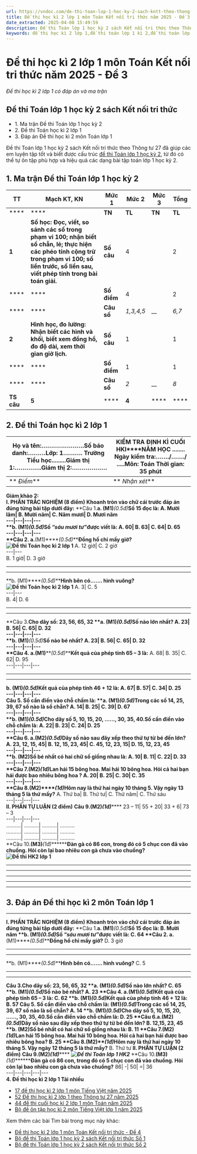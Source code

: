 ```yaml
---
url: https://vndoc.com/de-thi-toan-lop-1-hoc-ky-2-sach-kntt-theo-thong-tu-27-262019
title: Đề thi học kì 2 lớp 1 môn Toán Kết nối tri thức năm 2025 - Đề 3 - Đề thi học kì 2 lớp 1 có đáp án và ma trận - VnDoc.com
date_extracted: 2025-04-08 15:49:59
description: Đề thi Toán lớp 1 học kỳ 2 sách Kết nối tri thức theo Thông tư 27 không chỉ giúp các em học sinh lớp 1 có thể củng cố kiến thức môn Toán cả năm mà còn giúp các thầy cô giáo tham khảo ra đề thi.
keywords: đề thi học kì 2 lớp 1,đề thi toán lớp 1 kì 2,đề thi toán lớp 1 học kỳ 2,de toán lớp 1 kì 2,các dạng bài tập toán lớp 1 học kỳ 2,de thi toan lop 1 hoc ki 2,bài tập toán lớp 1 học kỳ 2,đề toán lớp 1 học kì 2,đề thi toán học kì 2 lớp 1,đề thi cuối kì 2 lớp 1,đề thi cuối kì 1 lớp 2,toán lớp 1 học kì 2,toán lớp 1 học kỳ 2,đề thi toán lớp 1 học kì 2,đề thi lớp 1 học kì 2,đề thi cuối năm lớp 1,Đề thi học kì 2 lớp 1 Kết nối tri thức,Ôn tập Toán lớp 1 Kết nối tri thức
---
```


# Đề thi học kì 2 lớp 1 môn Toán Kết nối tri thức năm 2025 - Đề 3
 _Đề thi học kì 2 lớp 1 có đáp án và ma trận_
## Đề thi Toán lớp 1 học kỳ 2 sách Kết nối tri thức
  * 1\. Ma trận Đề thi Toán lớp 1 học kỳ 2
  * 2\. Đề thi Toán học kì 2 lớp 1
  * 3\. Đáp án Đề thi học kì 2 môn Toán lớp 1

Đề thi Toán lớp 1 học kỳ 2 sách Kết nối tri thức theo Thông tư 27 đã giúp các em luyện tập tốt và biết được cấu trúc [đề thi Toán lớp 1 học kỳ 2](<https://vndoc.com/de-thi-hoc-ki-2-lop-1-mon-toan>), từ đó có thể tự ôn tập phù hợp và hiệu quả các dạng bài tập toán lớp 1 học kỳ 2.
## **1\. Ma trận Đề thi Toán lớp 1 học kỳ 2**
**TT**| **Mạch KT, KN**| **Mức 1**| **Mức 2**| **Mức 3**| **Tổng**  
---|---|---|---|---|---  
****| ****| **TN**| **TL**| **TN**| **TL**| **TN**| **TL**| ****  
**1**| **Số học: Đọc, viết, so sánh các số trong phạm vi 100; nhận biết số chẵn, lẻ; thực hiện các phéo tính cộng trừ trong phạm vi 100; số liền trước, số liền sau, viết phép tính trong bài toán giải.**| **Số câu**|  4| | 2| 1| | 1| **8**  
****| ****| **Số điểm**|  4| | 2| 1| | 1| **8**  
****| ****| **Câu số**|  _1,3,4,5_|  __| _6,7_| ** _9_**| ** __**| **_10_**| ****  
**2**| **Hình học, đo lường: Nhận biết các hình và khối, biết xem đồng hồ, đo độ dài, xem thời gian giờ lịch.**| **Số câu**|  1| | 1| ****| ****| ****| **2**  
****| ****| **Số điểm**|  1| | 1| ****| ****| ****| **2**  
****| ****| **Câu số**|  _2_|  __| _8_| ****| ****| ****| ****  
**TS câu**| **5**| ****| **4**| ****| ****| **1**| **10**  
## **2\. Đề thi Toán học kì 2 lớp 1**
Họ và tên:………………….Số báo danh:………Lớp: 1………. Trường Tiểu học.........Giám thị 1:…………..Giám thị 2:………………| **KIỂM TRA ĐỊNH KÌ CUỐI HKI****NĂM HỌC ........** Ngày kiểm tra:……./……./ .....**Môn: Toán** Thời gian: 35 phút  
---|---  
** _Điểm_**| ** _Nhận xét_**| **Giám khảo 1:**  
**Giám khảo 2:**  
**I. PHẦN TRẮC NGHIỆM \(8 điểm\)**
**Khoanh tròn vào chữ cái trước đáp án đúng từng bài tập dưới đây:**
**Câu 1.****a. \(M1\)****_\(0.5đ\)_****Số 15 đọc là:**
A. Mười lăm| B. Mười năm| C. Năm mươi| D. Mươi năm  
---|---|---|---  
**b. \(M1\)****_\(0.5đ\)_****Số**** _“sáu mươi tư”_****được viết là:**
A. 60| B. 63| C. 64| D. 65  
---|---|---|---  
**Câu 2. a.****\(M1\)****_\(0.5đ\)_****Đồng hồ chỉ mấy giờ?**
**![Đề thi Toán học kì 2 lớp 1](https://i.vdoc.vn/data/image/2022/04/12/de-thi-toan-lop-1-HK2-1.jpg)**
A. 12 giờ|  C. 2 giờ  
---|---  
B. 1 giờ| D. 3 giờ  
****
****
**b. \(M1\)****_\(0.5đ\)_****Hình bên có....... hình vuông?**
**![Đề thi Toán học kì 2 lớp 1](https://i.vdoc.vn/data/image/2022/04/12/de-thi-toan-lop-1-HK2-2.jpg)**
A. 3| C. 5  
---|---  
B. 4| D. 6  
****
****
**Câu 3.****Cho dãy số: 23, 56, 65, 32**
**a. \(M1\)****_\(0.5đ\)_****Số nào lớn nhất?**
A. 23| B. 56| C. 65| D. 32  
---|---|---|---  
**b. \(M1\)****_\(0.5đ\)_****Số nào bé nhất?**
A. 23| B. 56| C. 65| D. 32  
---|---|---|---  
**Câu 4. a.****\(M1\)****_\(0.5đ\)_****Kết quả của phép tính 65 – 3 là:**
A. 68| B. 35| C. 62| D. 95  
---|---|---|---  
****
****
**b. \(M1\)****_\(0.5đ\)_****Kết quả của phép tính 46 + 12 là:**
A. 67| B. 57| C. 34| D. 25  
---|---|---|---  
**Câu 5. Số cần điền vào chỗ chấm là:**
**a. \(M1\)****_\(0.5đ\)_****Trong các số 14, 25, 39, 67 số nào là số chẵn?**
A. 14| B. 25| C. 39| D. 67  
---|---|---|---  
**b. \(M1\)****_\(0.5đ\)_****Cho dãy số 5, 10, 15, 20, ......, 30, 35, 40.****Số cần điền vào chỗ chấm là:**
A. 22| B. 23| C. 24| D. 25  
---|---|---|---  
**Câu 6. a.****\(M2\)****_\(0.5đ\)_****Dãy số nào sau đây xếp theo thứ tự từ bé đến lớn?**
A. 23, 12, 15, 45| B. 12, 15, 23, 45| C. 45, 12, 23, 15| D. 15, 12, 23, 45  
---|---|---|---  
**b. \(M2\)****Số bé nhất có hai chữ số giống nhau là:**
A. 10| B. 11| C. 22| D. 33  
---|---|---|---  
**Câu 7.****\(M2\)****_\(1đ\)_****Lan hái 15 bông hoa. Mai hái 10 bông hoa. Hỏi cả hai bạn hái được bao nhiêu bông hoa ?**
A. 20| B. 25| C. 30| C. 35  
---|---|---|---  
**Câu 8.****\(M2\)****_\(1đ\)_****Hôm nay là thứ hai ngày 10 tháng 5. Vậy ngày 13 tháng 5 là thứ mấy****?**
A. Thứ ba| B. Thứ tư| C. Thứ năm| C. Thứ sáu  
---|---|---|---  
**II. PHẦN TỰ LUẬN \(2 điểm\)**
**Câu 9.****\(M2\)****_\(1đ\)_******
23 – 11| 55 + 20| 33 + 6| 73 – 3  
---|---|---|---  
……….| ……….| ……….| ……….  
……….| ……….| ……….| ……….  
……….| ……….| ……….| ……….  
**Câu 10.****\(M3\)****_\(1đ\)_********Đàn gà có 86 con, trong đó có 5 chục con đã vào chuồng. Hỏi còn lại bao nhiêu con gà chưa vào chuồng?**
**![Đề thi HK2 lớp 1](https://i.vdoc.vn/data/image/2022/04/12/de-thi-toan-lop-1-HK2-3.jpg)**
****
****
****
****
****
## **3\. Đáp án Đề thi học kì 2 môn Toán lớp 1**
****
**I. PHẦN TRẮC NGHIỆM \(8 điểm\)**
**Khoanh tròn vào chữ cái trước đáp án đúng từng bài tập dưới đây:**
**Câu 1.****a. \(M1\)****_\(0.5đ\)_****Số 15 đọc là:**
B. Mười năm
**b. \(M1\)****_\(0.5đ\)_****Số**** _“sáu mươi tư”_****được viết là:**
C. 64
**Câu 2. a.****\(M1\)****_\(0.5đ\)_****Đồng hồ chỉ mấy giờ?**
D. 3 giờ
****
****
**b. \(M1\)****_\(0.5đ\)_****Hình bên có....... hình vuông?**
C. 5
****
****
**Câu 3.****Cho dãy số: 23, 56, 65, 32**
**a. \(M1\)****_\(0.5đ\)_****Số nào lớn nhất?**
C. 65
**b. \(M1\)****_\(0.5đ\)_****Số nào bé nhất?**
A. 23
**Câu 4. a.****\(M1\)****_\(0.5đ\)_****Kết quả của phép tính 65 – 3 là:**
C. 62
**b. \(M1\)****_\(0.5đ\)_****Kết quả của phép tính 46 + 12 là:**
B. 57
**Câu 5. Số cần điền vào chỗ chấm là:**
******\(M1\)****_\(0.5đ\)_****Trong các số 14, 25, 39, 67 số nào là số chẵn?**
A. 14
**b. \(M1\)****_\(0.5đ\)_****Cho dãy số 5, 10, 15, 20, ......, 30, 35, 40.****Số cần điền vào chỗ chấm là:**
D. 25
**Câu 6.a.****\(M2\)****_\(0.5đ\)_****Dãy số nào sau đây xếp theo thứ tự từ bé đến lớn?**
B. 12,15, 23, 45
**b. \(M2\)****Số bé nhất có hai chữ số giống nhau là:**
B. 11
**Câu 7.****\(M2\)****_\(1đ\)_****Lan hái 15 bông hoa. Mai hái 10 bông hoa. Hỏi cả hai bạn hái được bao nhiêu bông hoa?**
B. 25
**Câu 8.****\(M2\)****_\(1đ\)_****Hôm nay là thứ hai ngày 10 tháng 5. Vậy ngày 12 tháng 5 là thứ mấy****?**
B. Thứ tư
**II. PHẦN TỰ LUẬN \(2 điểm\)**
**Câu 9.****\(M2\)****_\(1đ\)_******
**_![Đề thi Toán lớp 1 HK2](https://i.vdoc.vn/data/image/2022/04/12/de-thi-toan-lop-1-HK2-4.jpg)_**
**Câu 10.****\(M3\)****_\(1đ\)_********Đàn gà có 86 con, trong đó có 5 chục con đã vào chuồng. Hỏi còn lại bao nhiêu con gà chưa vào chuồng?**
86| -| 50| =| 36  
---|---|---|---|---  
**4\. Đề thi học kì 2 lớp 1 Tải nhiều**
  * [17 đề thi học kì 2 lớp 1 môn Tiếng Việt năm 2025](<https://vndoc.com/bo-de-thi-hoc-ki-2-lop-1-mon-tieng-viet-nam-hoc-2018-2019-169139>)
  * [52 Đề thi học kì 2 lớp 1 theo Thông tư 27 năm 2025](<https://vndoc.com/bo-de-thi-hoc-ki-2-lop-1-nam-2020-2021-theo-thong-tu-27-230334>)
  * [44 đề thi cuối học kì 2 lớp 1 môn Toán năm ](<https://vndoc.com/bo-de-thi-hoc-ki-2-mon-toan-lop-1-166884>)[2025](<https://vndoc.com/bo-de-on-tap-hoc-ki-2-mon-tieng-viet-lop-1-so-1-166662>)
  * [Bộ đề ôn tập học kì 2 môn Tiếng Việt lớp 1 năm 2025](<https://vndoc.com/bo-de-on-tap-hoc-ki-2-mon-tieng-viet-lop-1-so-1-166662>)

Xem thêm các bài Tìm bài trong mục này khác:
  * [Đề thi học kì 2 lớp 1 môn Toán Kết nối tri thức - Đề 4](</de-thi-toan-lop-1-hoc-ky-2-kntt-261997>)
  * [Bộ đề thi Toán lớp 1 học kỳ 2 sách Kết nối tri thức Số 1](</bo-de-thi-toan-lop-1-hoc-ky-2-sach-kntt-262055>)
  * [Bộ đề thi Toán lớp 1 học kỳ 2 sách Kết nối tri thức Số 2](</bo-de-thi-hoc-ki-2-mon-toan-lop-1-sach-ket-noi-tri-thuc-voi-cuoc-song-230912>)

